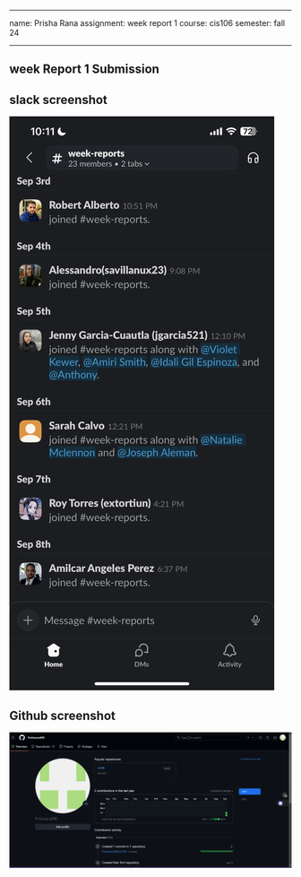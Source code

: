 
---
name: Prisha Rana
assignment: week report 1
course: cis106
semester: fall 24

---

## week Report 1 Submission 

## slack screenshot
![alt text](IMG_2871.jpg)

## Github screenshot
![alt text](<Screenshot 2024-09-14 222609.png>)

